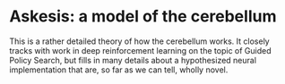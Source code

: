 # Askesis: a model of the cerebellum

This is a rather detailed theory of how the cerebellum works. It closely tracks
with work in deep reinforcement learning on the topic of Guided Policy Search,
but fills in many details about a hypothesized neural implementation that are,
so far as we can tell, wholly novel.

